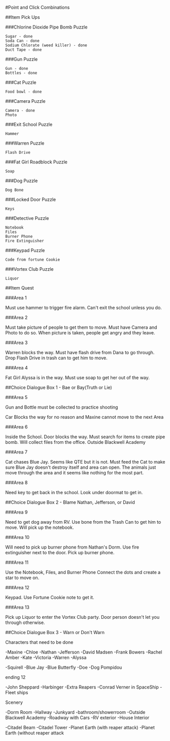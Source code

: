

#Point and Click Combinations

##Item Pick Ups

###Chlorine Dioxide Pipe Bomb Puzzle

    Sugar - done
    Soda Can - done
    Sodium Chlorate (weed killer) - done
    Duct Tape - done

###Gun Puzzle

    Gun - done
    Bottles - done

###Cat Puzzle

    Food bowl - done

###Camera Puzzle

    Camera - done
    Photo

###Exit School Puzzle

    Hammer

###Warren Puzzle

    Flash Drive

###Fat Girl Roadblock Puzzle

    Soap

###Dog Puzzle

    Dog Bone

###Locked Door Puzzle

    Keys

###Detective Puzzle

    Notebook
    Files
    Burner Phone
    Fire Extinguisher

###Keypad Puzzle

    Code from fortune Cookie

###Vortex Club Puzzle

    Liquor

##Item Quest

###Area 1

Must use hammer to trigger fire alarm. Can't exit the school unless you do.

###Area 2

Must take picture of people to get them to move. Must have Camera and Photo to do so.
When picture is taken, people get angry and they leave.

###Area 3

Warren blocks the way. Must have flash drive from Dana to go through.
Drop Flash Drive in trash can to get him to move.

###Area 4

Fat Girl Alyssa is in the way. Must use soap to get her out of the way.


##Choice Dialogue Box 1 - Bae or Bay(Truth or Lie)


###Area 5

Gun and Bottle must be collected to practice shooting

Car Blocks the way for no reason and Maxine cannot move to the next Area

###Area 6

Inside the School. Door blocks the way. Must search for items to create pipe bomb.
Will collect files from the office.
Outside Blackwell Academy

###Area 7

Cat chases Blue Jay. Seems like QTE but it is not.
Must feed the Cat to make sure Blue Jay doesn't destroy itself and area can open.
The animals just move through the area and it seems like nothing for the most part.

###Area 8

Need key to get back in the school. Look under doormat to get in.


##Choice Dialogue Box 2 - Blame Nathan, Jefferson, or David


###Area 9

Need to get dog away from RV. Use bone from the Trash Can to get him to move.
Will pick up the notebook.

###Area 10

Will need to pick up burner phone from Nathan's Dorm. Use fire extinguisher next to the door.
Pick up burner phone.

###Area 11

Use the Notebook, Files, and Burner Phone
Connect the dots and create a star to move on.

###Area 12

Keypad. Use Fortune Cookie note to get it.

###Area 13

Pick up Liquor to enter the Vortex Club party. Door person doesn't let you through otherwise.

##Choice Dialogue Box 3 - Warn or Don't Warn


Characters that need to be done

-Maxine
-Chloe
-Nathan
-Jefferson
-David Madsen
-Frank Bowers
-Rachel Amber
-Kate
-Victoria
-Warren
-Alyssa

-Squirell
-Blue Jay
-Blue Butterfly
-Doe
-Dog Pompidou

ending 12

-John Sheppard
-Harbinger
-Extra Reapers
-Conrad Verner in SpaceShip
-Fleet ships

Scenery

-Dorm Room
-Hallway
-Junkyard
-bathroom/showerroom
-Outside Blackwell Academy
-Roadway with Cars
-RV exterior
-House Interior

-Citadel Beam
-Citadel Tower
-Planet Earth (with reaper attack)
-Planet Earth (without reaper attack

